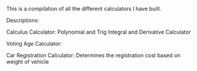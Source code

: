 This is a compilation of all the different calculators I have built.

Descriptions:

Calculus Calculator:  Polynomial and Trig Integral and Derivative Calculator

Voting Age Calculator:

Car Registration Calculator:  Determines the registration cost based on weight of vehicle


